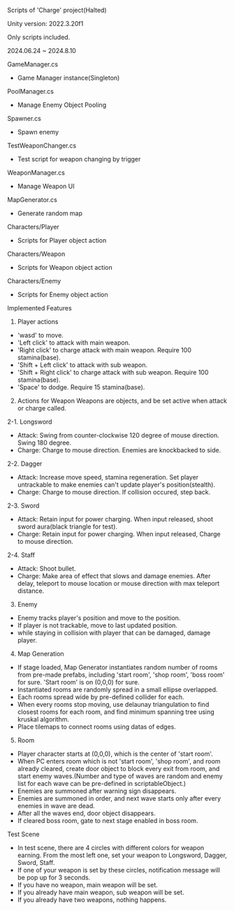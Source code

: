 Scripts of 'Charge' project(Halted)

Unity version: 2022.3.20f1

Only scripts included.

2024.06.24 ~ 2024.8.10

GameManager.cs
 - Game Manager instance(Singleton)

PoolManager.cs
 - Manage Enemy Object Pooling

Spawner.cs
 - Spawn enemy

TestWeaponChanger.cs
 - Test script for weapon changing by trigger

WeaponManager.cs
 - Manage Weapon UI

MapGenerator.cs
 - Generate random map


Characters/Player
 - Scripts for Player object action

Characters/Weapon
 - Scripts for Weapon object action

Characters/Enemy
 - Scripts for Enemy object action


Implemented Features

1. Player actions
 - 'wasd' to move.
 - 'Left click' to attack with main weapon.
 - 'Right click' to charge attack with main weapon. Require 100 stamina(base).
 - 'Shift + Left click' to attack with sub weapon.
 - 'Shift + Right click' to charge attack with sub weapon. Require 100 stamina(base).
 - 'Space' to dodge. Require 15 stamina(base).

2. Actions for Weapon
Weapons are objects, and be set active when attack or charge called.

2-1. Longsword
 - Attack: Swing from counter-clockwise 120 degree of mouse direction. Swing 180 degree.
 - Charge: Charge to mouse direction. Enemies are knockbacked to side.

2-2. Dagger
 - Attack: Increase move speed, stamina regeneration. Set player untrackable to make enemies can't update player's position(stealth).
 - Charge: Charge to mouse direction. If collision occured, step back.

2-3. Sword
 - Attack: Retain input for power charging. When input released, shoot sword aura(black triangle for test).
 - Charge: Retain input for power charging. When input released, Charge to mouse direction.

2-4. Staff
 - Attack: Shoot bullet.
 - Charge: Make area of effect that slows and damage enemies. After delay, teleport to mouse location or mouse direction with max teleport distance.

3. Enemy
 - Enemy tracks player's position and move to the position.
 - If player is not trackable, move to last updated position.
 - while staying in collision with player that can be damaged, damage player.

4. Map Generation
 - If stage loaded, Map Generator instantiates random number of rooms from pre-made prefabs, including 'start room', 'shop room', 'boss room' for sure. 'Start room' is on (0,0,0) for sure.
 - Instantiated rooms are randomly spread in a small ellipse overlapped.
 - Each rooms spread wide by pre-defined collider for each.
 - When every rooms stop moving, use delaunay triangulation to find closest rooms for each room, and find minimum spanning tree using kruskal algorithm.
 - Place tilemaps to connect rooms using datas of edges.

5. Room
 - Player character starts at (0,0,0), which is the center of 'start room'.
 - When PC enters room which is not 'start room', 'shop room', and room already cleared, create door object to block every exit from room, and start enemy waves.(Number and type of waves are random and enemy list for each wave can be pre-defined in scriptableObject.)
 - Enemies are summoned after warning sign disappears.
 - Enemies are summoned in order, and next wave starts only after every enemies in wave are dead.
 - After all the waves end, door object disappears.
 - If cleared boss room, gate to next stage enabled in boss room.

Test Scene
 - In test scene, there are 4 circles with different colors for weapon earning. From the most left one, set your weapon to Longsword, Dagger, Sword, Staff.
 - If one of your weapon is set by these circles, notification message will be pop up for 3 seconds.
 - If you have no weapon, main weapon will be set.
 - If you already have main weapon, sub weapon will be set.
 - If you already have two weapons, nothing happens.
